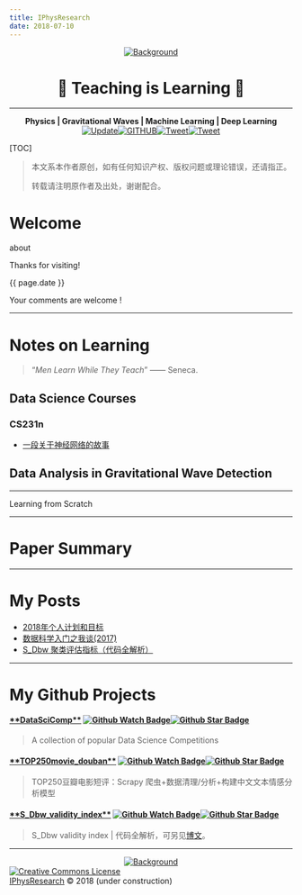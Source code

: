 ```yaml
---
title: IPhysResearch
date: 2018-07-10
---
```

<div align="center"><a href="http://iphysresearch.github.io"><img src="https://i.loli.net/2018/07/11/5b44e3a6a798a.jpg" alt="Background" /></a></div>
<h1 align="center">🍺 Teaching is Learning 🍺</h1>

---

<div align="center"><strong>Physics | Gravitational Waves | Machine Learning | Deep Learning</strong></div>
<div align="center"><a href="http://iphysresearch.github.io"><img src="https://img.shields.io/badge/Update-2018.7.10-green.svg?style=plastic" alt="Update" /></a><a href="https://github.com/iphysresearch"><img src="https://img.shields.io/github/followers/iphysresearch.svg?style=social&label=Follow" alt="GITHUB" /></a><a href="http://weibo.com/IPhysresearch"><img src="https://img.shields.io/badge/Weibo-@iPHYSresearch-blue.svg?style=plastic" alt="Tweet" /></a><a href="https://twitter.com/Herb_hewang"><img src="https://img.shields.io/twitter/url/https/github.com/iphysresearch/iphysresearch.github.io.svg?style=social" alt="Tweet" /></a></div>



[TOC]

> 本文系本作者原创，如有任何知识产权、版权问题或理论错误，还请指正。
>
> 转载请注明原作者及出处，谢谢配合。



# Welcome

about

Thanks for visiting!


<title>{{ page.title }}</title>

<date>{{ page.date }}</date>

Your comments are welcome !

---

# Notes on Learning

> “*Men Learn While They Teach*” —— Seneca.

## Data Science Courses

### CS231n

- [一段关于神经网络的故事](./cs231n/cs231n_story_MLP.html)











## Data Analysis in Gravitational Wave Detection



---

Learning from Scratch







---

# Paper Summary





---

# My Posts
- [2018年个人计划和目标](./post/2018_flag.html)
- [数据科学入门之我谈(2017)](./post/MyWay2017.html)
- [S_Dbw 聚类评估指标（代码全解析）](./post/S_Dbw.html)





---

# My Github Projects

<div align="left"><a href="https://github.com/iphysresearch/DataSciComp/"><h4 align="left">**DataSciComp**</a> 
<a href="https://github.com/iphysresearch/DataSciComp/watchers"><img src="https://img.shields.io/github/watchers/iphysresearch/DataSciComp.svg?style=social" alt="Github Watch Badge" /></a><a href="https://github.com/iphysresearch/DataSciComp/stargazers"><img src="https://img.shields.io/github/stars/iphysresearch/DataSciComp.svg?style=social" alt="Github Star Badge" /></a> </h4 >

> A collection of popular Data Science Competitions

<div align="left"><a href="https://github.com/iphysresearch/TOP250movie_douban"><h4 align="left">**TOP250movie_douban**</a> 
<a href="https://github.com/iphysresearch/TOP250movie_douban/watchers"><img src="https://img.shields.io/github/watchers/iphysresearch/TOP250movie_douban.svg?style=social" alt="Github Watch Badge" /></a><a href="https://github.com/iphysresearch/TOP250movie_douban/stargazers"><img src="https://img.shields.io/github/stars/iphysresearch/TOP250movie_douban.svg?style=social" alt="Github Star Badge" /></a> </h4 >

> TOP250豆瓣电影短评：Scrapy 爬虫+数据清理/分析+构建中文文本情感分析模型

<div align="left"><a href="https://github.com/iphysresearch/S_Dbw_validity_index"><h4 align="left">**S_Dbw_validity_index**</a>
<a href="https://github.com/iphysresearch/S_Dbw_validity_index/watchers"><img src="https://img.shields.io/github/watchers/iphysresearch/S_Dbw_validity_index.svg?style=social" alt="Github Watch Badge" /></a><a href="https://github.com/iphysresearch/S_Dbw_validity_index/stargazers"><img src="https://img.shields.io/github/stars/iphysresearch/S_Dbw_validity_index.svg?style=social" alt="Github Star Badge" /></a> </h4 >

> S_Dbw validity index | 代码全解析，可另见[博文](./post/S_Dbw.html)。

---
<div align="center"><a href="http://iphysresearch.github.io"><img src="https://i.loli.net/2018/07/11/5b44d8c9d094f.jpeg" alt="Background" /></a></div>
<footer><div align="left"><a rel="license" href="http://creativecommons.org/licenses/by-nc-sa/4.0/"><img alt="Creative Commons License" style="border-width:0" src="https://i.creativecommons.org/l/by-nc-sa/4.0/88x31.png" /></a></div><div align="left"><a rel="copyright" align="right" href="http://iphysresearch.github.io">IPhysResearch</a> © 2018        (under construction)<div></footer>
<script type="application/json" class="js-hypothesis-config">  {    "openSidebar": false,    "showHighlights": true,    "theme": classic,    "enableExperimentalNewNoteButton": true  }</script><script async src="https://hypothes.is/embed.js"></script>